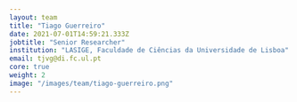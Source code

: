 ```yaml
---
layout: team
title: "Tiago Guerreiro"
date: 2021-07-01T14:59:21.333Z
jobtitle: "Senior Researcher"
institution: "LASIGE, Faculdade de Ciências da Universidade de Lisboa"
email: tjvg@di.fc.ul.pt
core: true
weight: 2
image: "/images/team/tiago-guerreiro.png"
---
```

